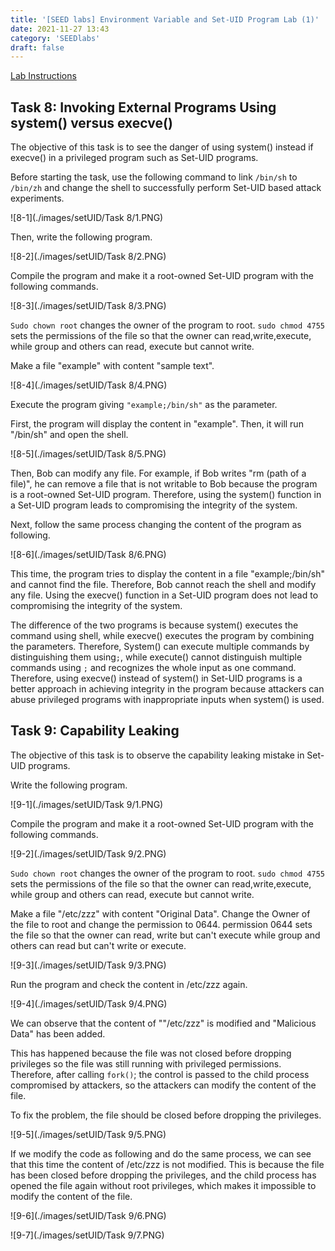 ```yaml
---
title: '[SEED labs] Environment Variable and Set-UID Program Lab (1)'
date: 2021-11-27 13:43
category: 'SEEDlabs'
draft: false
---
```


[Lab Instructions](https://seedsecuritylabs.org/Labs_16.04/PDF/Environment_Variable_and_SetUID.pdf)

## Task 8: Invoking External Programs Using system() versus execve()

The objective of this task is to see the danger of using system() instead if execve() in a privileged program such as Set-UID programs.

Before starting the task, use the following command to link `/bin/sh` to `/bin/zh` and change the shell to successfully perform Set-UID based attack experiments.

![8-1](./images/setUID/Task 8/1.PNG)

Then, write the following program.

![8-2](./images/setUID/Task 8/2.PNG)

Compile the program and make it a root-owned Set-UID program with the following commands.

![8-3](./images/setUID/Task 8/3.PNG)

`Sudo chown root` changes the owner of the program to root. `sudo chmod 4755` sets the permissions of the file so that the owner can read,write,execute, while group and others can read, execute but cannot write.

Make a file "example" with content "sample text".

![8-4](./images/setUID/Task 8/4.PNG)

Execute the program giving `"example;/bin/sh"` as the parameter.

First, the program will display the content in "example". Then, it will run "/bin/sh" and open the shell.

![8-5](./images/setUID/Task 8/5.PNG)

Then, Bob can modify any file. For example, if Bob writes "rm (path of a file)", he can remove a file that is not writable to Bob because the program is a root-owned Set-UID program. Therefore, using the system() function in a Set-UID program leads to compromising the integrity of the system.

Next, follow the same process changing the content of the program as following.

![8-6](./images/setUID/Task 8/6.PNG)

This time, the program tries to display the content in a file "example;/bin/sh" and cannot find the file. Therefore, Bob cannot reach the shell and modify any file. Using the execve() function in a Set-UID program does not lead to compromising the integrity of the system.

The difference of the two programs is because system() executes the command using shell, while execve() executes the program by combining the parameters. Therefore, System() can execute multiple commands by distinguishing them using`;`, while execute() cannot distinguish multiple commands using `;` and recognizes the whole input as one command. Therefore, using execve() instead of system() in Set-UID programs is a better approach in achieving integrity in the program because attackers can abuse privileged programs with inappropriate inputs when system() is used.

## Task 9: Capability Leaking

The objective of this task is to observe the capability leaking mistake in Set-UID programs.

Write the following program.

![9-1](./images/setUID/Task 9/1.PNG)

Compile the program and make it a root-owned Set-UID program with the following commands.

![9-2](./images/setUID/Task 9/2.PNG)

`Sudo chown root` changes the owner of the program to root. `sudo chmod 4755` sets the permissions of the file so that the owner can read,write,execute, while group and others can read, execute but cannot write.

Make a file "/etc/zzz" with content "Original Data". Change the Owner of the file to root and change the permission to 0644. permission 0644 sets the file so that the owner can read, write but can't execute while group and others can read but can't write or execute.

![9-3](./images/setUID/Task 9/3.PNG)

Run the program and check the content in /etc/zzz again.

![9-4](./images/setUID/Task 9/4.PNG)

We can observe that the content of ""/etc/zzz" is modified and "Malicious Data" has been added.

This has happened because the file was not closed before dropping privileges so the file was still running with privileged permissions. Therefore, after calling `fork()`; the control is passed to the child process compromised by attackers, so the attackers can modify the content of the file.

To fix the problem, the file should be closed before dropping the privileges.

![9-5](./images/setUID/Task 9/5.PNG)

If we modify the code as following and do the same process, we can see that this time the content of /etc/zzz is not modified. This is because the file has been closed before dropping the privileges, and the child process has opened the file again without root privileges, which makes it impossible to modify the content of the file.

![9-6](./images/setUID/Task 9/6.PNG)

![9-7](./images/setUID/Task 9/7.PNG)
